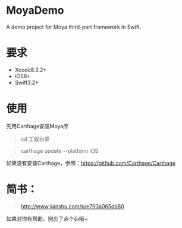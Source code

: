 # MoyaDemo
A demo project for Moya third-part framework in Swift.

# 要求
- Xcode8.3.2+
- iOS8+
- Swift3.2+

# 使用
先用Carthage安装Moya库
> cd 工程目录

> carthage update --platform iOS

如果没有安装Carthage，参照：https://github.com/Carthage/Carthage

# 简书：
> http://www.jianshu.com/p/e793a065db80

如果对你有帮助，别忘了点个👍哦~
